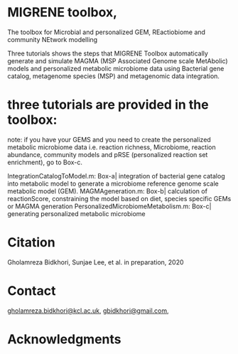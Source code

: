 # MIGRENE toolbox,
The toolbox for Microbial and personalized GEM, REactiobiome and community NEtwork modelling 

Three tutorials shows the steps that MIGRENE Toolbox automatically generate and simulate MAGMA
(MSP Associated Genome scale MetAbolic) models and personalized metabolic microbiome data
using Bacterial gene catalog, metagenome species (MSP) and metagenomic data integration.

# three tutorials are provided in the toolbox:
note: if you have your GEMS and you need to create the personalized metabolic microbiome data
i.e. reaction richness, Microbiome, reaction abundance, community models and pRSE (personalized
reaction set enrichment), go to Box-c.

IntegrationCatalogToModel.m: Box-a|
integration of bacterial gene catalog into metabolic model to generate a microbiome reference genome
scale metabolic model (GEM).
MAGMAgeneration.m: Box-b|
calculation of reactionScore, constraining the model based on diet, species specific GEMs or MAGMA generation
PersonalizedMicrobiomeMetabolism.m: Box-c|
generating personalized metabolic microbiome
# Citation
Gholamreza Bidkhori, Sunjae Lee, et al. in preparation, 2020
# Contact
gholamreza.bidkhori@kcl.ac.uk,
gbidkhori@gmail.com,
# Acknowledgments
